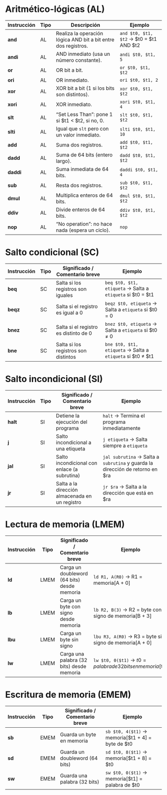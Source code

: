 # Aritmético-lógicas (AL)
| Instrucción | Tipo | Descripción                                                    | Ejemplo                                 |
| ----------- | ---- | -------------------------------------------------------------- | --------------------------------------- |
| **and**     | AL   | Realiza la operación lógica AND bit a bit entre dos registros. | `and $t0, $t1, $t2` → $t0 = $t1 AND $t2 |
| **andi**    | AL   | AND inmediato (usa un número constante).                       | `andi $t0, $t1, 5`                      |
| **or**      | AL   | OR bit a bit.                                                  | `or $t0, $t1, $t2`                      |
| **ori**     | AL   | OR inmediato.                                                  | `ori $t0, $t1, 2`                       |
| **xor**     | AL   | XOR bit a bit (1 si los bits son distintos).                   | `xor $t0, $t1, $t2`                     |
| **xori**    | AL   | XOR inmediato.                                                 | `xori $t0, $t1, 4`                      |
| **slt**     | AL   | “Set Less Than”: pone 1 si $t1 < $t2, si no, 0.                | `slt $t0, $t1, $t2`                     |
| **slti**    | AL   | Igual que `slt` pero con un valor inmediato.                   | `slti $t0, $t1, 10`                     |
| **add**     | AL   | Suma dos registros.                                            | `add $t0, $t1, $t2`                     |
| **dadd**    | AL   | Suma de 64 bits (entero largo).                                | `dadd $t0, $t1, $t2`                    |
| **daddi**   | AL   | Suma inmediata de 64 bits.                                     | `daddi $t0, $t1, 4`                     |
| **sub**     | AL   | Resta dos registros.                                           | `sub $t0, $t1, $t2`                     |
| **dmul**    | AL   | Multiplica enteros de 64 bits.                                 | `dmul $t0, $t1, $t2`                    |
| **ddiv**    | AL   | Divide enteros de 64 bits.                                     | `ddiv $t0, $t1, $t2`                    |
| **nop**     | AL   | “No operation”: no hace nada (espera un ciclo).                | `nop`                                   |

# Salto condicional (SC)
| Instrucción | Tipo | Significado / Comentario breve        | Ejemplo                                                    |
| ----------- | ---- | ------------------------------------- | ---------------------------------------------------------- |
| **beq**     | SC   | Salta si los registros son iguales    | `beq $t0, $t1, etiqueta` → Salta a `etiqueta` si $t0 = $t1 |
| **beqz**    | SC   | Salta si el registro es igual a 0     | `beqz $t0, etiqueta` → Salta a `etiqueta` si $t0 = 0       |
| **bnez**    | SC   | Salta si el registro es distinto de 0 | `bnez $t0, etiqueta` → Salta a `etiqueta` si $t0 ≠ 0       |
| **bne**     | SC   | Salta si los registros son distintos  | `bne $t0, $t1, etiqueta` → Salta a `etiqueta` si $t0 ≠ $t1 |

# Salto incondicional (SI)
| Instrucción | Tipo | Significado / Comentario breve                 | Ejemplo                                                                       |
| ----------- | ---- | ---------------------------------------------- | ----------------------------------------------------------------------------- |
| **halt**    | SI   | Detiene la ejecución del programa              | `halt` → Termina el programa inmediatamente                                   |
| **j**       | SI   | Salto incondicional a una etiqueta             | `j etiqueta` → Salta siempre a `etiqueta`                                     |
| **jal**     | SI   | Salto incondicional con enlace (a subrutina)   | `jal subrutina` → Salta a `subrutina` y guarda la dirección de retorno en $ra |
| **jr**      | SI   | Salta a la dirección almacenada en un registro | `jr $ra` → Salta a la dirección que está en $ra                               |

# Lectura de memoria (LMEM)
| Instrucción | Tipo | Significado / Comentario breve              | Ejemplo                                                      |
| ----------- | ---- | ------------------------------------------- | ------------------------------------------------------------ |
| **ld**      | LMEM | Carga un doubleword (64 bits) desde memoria | `ld R1, A(R0)` → R1 = memoria[A + 0]                    |
| **lb**      | LMEM | Carga un byte con signo desde memoria       | `lb R2, B(3)` → R2 = byte con signo de memoria[B + 3]  |
| **lbu**     | LMEM | Carga un byte sin signo                     | `lbu R3, A(R0)` → R3 = byte sin signo de memoria[A + 0] |
| **lw**      | LMEM | Carga una palabra (32 bits) desde memoria   | `lw $t0, 0($t1)` → $t0 = palabra de 32 bits en memoria[$t1]  |

# Escritura de memoria (EMEM)
| Instrucción | Tipo | Significado / Comentario breve | Ejemplo                                           |
| ----------- | ---- | ------------------------------ | ------------------------------------------------- |
| **sb**      | EMEM | Guarda un byte en memoria      | `sb $t0, 4($t1)` → memoria[$t1 + 4] = byte de $t0 |
| **sd**      | EMEM | Guarda un doubleword (64 bits) | `sd $t0, 8($t1)` → memoria[$t1 + 8] = $t0         |
| **sw**      | EMEM | Guarda una palabra (32 bits)   | `sw $t0, 0($t1)` → memoria[$t1] = palabra de $t0  |
